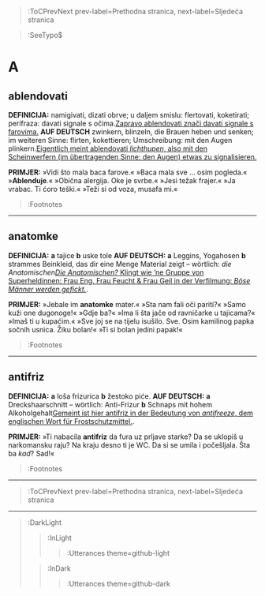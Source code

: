 
> :ToCPrevNext prev-label=Prethodna stranica, next-label=Sljedeća stranica

> :SeeTypo$

# A

## ablendovati

__DEFINICIJA:__ namigivati, dizati obrve; u daljem smislu: flertovati, koketirati; perifraza: davati signale s očima.[Zapravo ablendovati znači davati signale s farovima.](:Footnote) __AUF DEUTSCH__ zwinkern, blinzeln, die Brauen heben und senken; im weiteren Sinne: flirten, kokettieren; Umschreibung: mit den Augen plinkern.[Eigentlich meint ablendovati _lichthupen_, also mit den Scheinwerfern (im übertragenden Sinne: den Augen) etwas zu signalisieren.](:Footnote)

__PRIMJER:__ »Vidi što mala baca farove.« »Baca mala sve ... osim pogleda.« »__Ablenduje__.« »Obična alergija. Oke je svrbe.« »Jesi težak frajer.« »Ja vrabac. Ti ćoro teški.« »Teži si od voza, musafa mi.«

> :Footnotes

****

## anatomke

__DEFINICIJA:__ __a__ tajice __b__ uske tole __AUF DEUTSCH:__ __a__ Leggins, Yogahosen __b__ strammes Beinkleid, das dir eine Menge Material zeigt – wörtlich: _die Anatomischen_[_Die Anatomischen?_ Klingt wie ’ne Gruppe von Superheldinnen: Frau Eng, Frau Feucht & Frau Geil in der Verfilmung: _Böse Männer werden gefickt._](:Footnote).

__PRIMJER:__ »Jebale im __anatomke__ mater.« »Sta nam fali oči pariti?« »Samo kuži one dugonoge!« »Gdje ba?« »Ima li šta jače od ravničarke u tajicama?« »Imaš ti u kupaćim.« »Sve joj se na tijelu isušilo. Sve. Osim kamilinog papka sočnih usnica. Žiku bolan!« »Ti si bolan jedini papak!«

> :Footnotes

****

## antifriz

__DEFINICIJA:__ __a__ loša frizurica __b__ žestoko piće.  __AUF DEUTSCH:__ __a__ Dreckshaarschnitt – wörtlich: Anti-Frizur __b__ Schnaps mit hohem Alkoholgehalt[Gemeint ist hier antifriz in der Bedeutung von _antifreeze_, dem englischen Wort für Frostschutzmittel.](:Footnote).


__PRIMJER:__ »Ti nabacila __antifriz__ da fura uz prljave starke? Da se uklopiš u narkomansku raju? Na kraju desno ti je WC. Da si se umila i počešljala. Šta ba _kad_? Sad!«

> :Footnotes

****

> :ToCPrevNext prev-label=Prethodna stranica, next-label=Sljedeća stranica

****

> :DarkLight
> > :InLight
> >
> > > :Utterances theme=github-light
>
> > :InDark
> >
> > > :Utterances theme=github-dark

